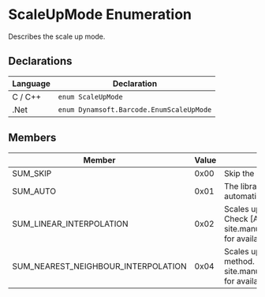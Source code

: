 # ScaleUpMode Enumeration
Describes the scale up mode. 


## Declarations
   
| Language | Declaration |
| -------- | ----------- |
| C / C++ | `enum ScaleUpMode` |
| .Net | `enum Dynamsoft.Barcode.EnumScaleUpMode` |


## Members
   
| Member | Value | Description |
| ------ | ----- | ----------- |
| SUM_SKIP | 0x00 | Skip the scale-up process. |
| SUM_AUTO | 0x01 | The library chooses an interpolation method automatically to scale up. |
| SUM_LINEAR_INTERPOLATION | 0x02 | Scales up using the linear interpolation method. Check [Arguments of `ScaleUpModes`]({{ site.manual_interface_argument}}ScaleUpModes.html) for available argument settings. |
| SUM_NEAREST_NEIGHBOUR_INTERPOLATION | 0x04 | Scales up using the nearest-neighbour interpolation method. Check [Arguments of `ScaleUpModes`]({{ site.manual_interface_argument}}ScaleUpModes.html) for available argument settings. |

